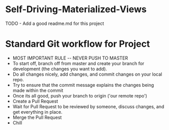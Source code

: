 # Self-Driving-Materialized-Views
TODO - Add a good readme.md for this project

# Standard Git workflow for Project

- MOST IMPORTANT RULE -- NEVER PUSH TO MASTER
- To start off, branch off from master and create your branch for development (the changes you want to add).
- Do all changes nicely, add changes, and commit changes on your local repo.
- Try to ensure that the commit message explains the changes being made within the commit
- Once its all good, push your branch to origin ('our remote repo')
- Create a Pull Request
- Wait for Pull Request to be reviewed by someone, discuss changes, and get everything in place.
- Merge the Pull Request
- Chill